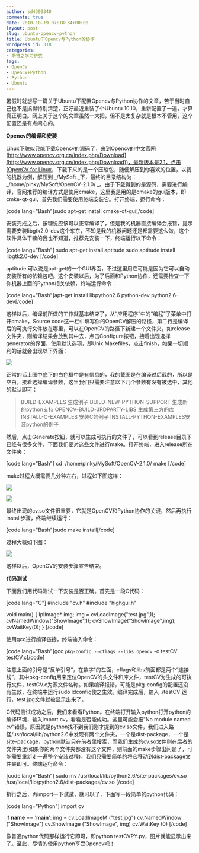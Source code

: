 ```yaml
---
author: sd4399340
comments: true
date: 2010-10-19 07:18:34+00:00
layout: post
slug: ubuntu-opencv-python
title: Ubuntu下Opencv与Python的协作
wordpress_id: 318
categories:
- 斯特之学习研究
tags:
- OpenCV
- OpenCV+Python
- Python
- Ubuntu
---
```


暑假时就想写一篇关于Ubuntu下配置Opencv与Python协作的文章，苦于当时自己也不是搞得特别清楚，正好最近重装了个Ubuntu 10.10，重新配置了一遍，才算真正明白。网上关于这个的文章虽然一大把，但不是太复杂就是根本不管用，这个配置还是有点闹心的。

**Opencv的编译和安装**

Linux下貌似只能下载Opencv的源码了，来到Opencv的中文官网([http://www.opencv.org.cn/index.php/Download](http://www.opencv.org.cn/index.php/Download))，最新版本是2.1，点击[OpenCV for Linux](http://www.opencv.org.cn/download/OpenCV-2.1.0.tar.bz2)，下载下来的是一个压缩包，随便解压到你喜欢的位置，以我的机器为例，解压到 _/MySoft _下，最终的目录结构为： _/home/pinky/MySoft/OpenCV-2.1.0/ _。由于下载得到的是源码，需要进行编译，官网推荐的编译方式是使用cmake，这里我是用的是cmake的gui版本，即cmke-qt-gui，首先我们需要使用终端安装它。打开终端，运行命令：

[code lang="Bash"]sudo apt-get install cmake-qt-gui[/code]

安装完成之后，按理说应该可以正常编译了，但是我的机器直接编译会报错，提示需要安装libgtk2.0-dev这个东东，不知是我的机器问题还是都需要这么做，这个软件具体干嘛的我也不知道，推荐先安装一下，终端运行以下命令：

[code lang="Bash"]
sudo apt-get install aptitude
sudo aptitude install libgtk2.0-dev
[/code]


<!-- more -->
aptitude 可以说是apt-get的一个GUI界面，不过这里用它可能是因为它可以自动安装所有的依赖包吧。这个安装以后，为了后面和Python协作，还需要检查一下你机器上面的Python相关依赖，终端运行命令：

[code lang="Bash"]apt-get install libpython2.6 python-dev python2.6-dev[/code]


这样以后，编译前所做的工作就基本结束了，从“应用程序”中的“编程”子菜单中打开cmake，Source code这一栏中填写你的OpenCV解压的路径，第二行是编译后的可执行文件放在哪里，可以在OpenCV的路径下新建一个文件夹，如release文件夹，则编译结果会放到其中去，点击Configure按钮，接着出现选择generator的界面，使用默认选项，即Unix Makefiles，点击finish，如果一切顺利的话就会出现以下界面：


[![](http://pinkyjie.com/wordpress/wp-content/uploads/2010/10/CMake.png)](http://pinkyjie.com/wordpress/wp-content/uploads/2010/10/CMake.png)


正常的话上图中底下的白色框中是有信息的，我的截图是在编译过后截的，所以是空白，接着选择编译参数，这里我们只需要注意以下几个参数有没有被选中，其他的默认即可：


> BUILD-EXAMPLES 生成例子
BUILD-NEW-PYTHON-SUPPORT 生成新的python支持
OPENCV-BUILD-3RDPARTY-LIBS 生成第三方的库
INSTALL-C-EXAMPLES 安装C的例子
INSTALL-PYTHON-EXAMPLES安装python的例子


然后，点击Generate按钮，就可以生成可执行的文件了，可以看到release目录下已经有很多文件，下面我们要对这些文件进行make。打开终端，进入release所在文件夹：

[code lang="Bash"]
cd  /home/pinky/MySoft/OpenCV-2.1.0/
make
[/code]


make过程大概需要几分钟左右，过程如下图这样：


[![](http://pinkyjie.com/wordpress/wp-content/uploads/2010/10/make.png)](http://pinkyjie.com/wordpress/wp-content/uploads/2010/10/make.png)


[![](http://pinkyjie.com/wordpress/wp-content/uploads/2010/10/cvso.png)](http://pinkyjie.com/wordpress/wp-content/uploads/2010/10/cvso.png)

最终出现的cv.so文件很重要，它就是OpenCV和Python协作的关键，然后再执行install步骤，终端继续运行：

[code lang="Bash"]sudo make install[/code]


过程大概如下图：


[![](http://pinkyjie.com/wordpress/wp-content/uploads/2010/10/installdone.png)](http://pinkyjie.com/wordpress/wp-content/uploads/2010/10/installdone.png)


这样以后，OpenCV的安装步骤宣告结束。

**代码测试**

下面我们用代码测试一下安装是否正确。首先是一段C代码：

[code lang="C"]
#include "cv.h"
#include "highgui.h"

void main()
{
IplImage* img;
img = cvLoadImage("test.jpg",1);
cvNamedWindow("ShowImage",1);
cvShowImage("ShowImage",img);
cvWaitKey(0);
}
[/code]


使用gcc进行编译链接，终端输入命令：

[code lang="Bash"]gcc `pkg-config --cflags --libs opencv` -o testCV testCV.c[/code]


注意上面的引号是“反单引号”，在数字1的左面，cflags和libs前面都是两个“连接线”，其中pkg-config用来定位OpenCV的头文件和库文件，testCV为生成的可执行文件，testCV.c为源文件名称。如果编译报错，可能是pkg-config的配置还没有生效，在终端中运行sudo ldconfig使之生效。编译完成后，输入 ./testCV 运行，test.jpg文件就被显示出来了。

C代码测试成功之后，我们来看看Python。在终端打开输入python打开python的编译环境，输入import cv，看看是否能成功。这里可能会报"No module named cv"错误，原因就是python找不到我们刚才提到的cv.so文件，我们进入路径/usr/local/lib/python2.6中发现有两个文件夹，一个是dist-package，一个是site-package，python默认只在前者里搜索，而我们生成的cv.so文件则在后者的文件夹里(如果你的两个文件夹都没有这个文件，则前面的make步骤出问题了，可能需要重新走一遍整个安装过程)，我们只需要简单的将它移动到dist-package文件夹即可。终端运行命令：

[code lang="Bash"]
sudo mv /usr/local/lib/python2.6/site-packages/cv.so /usr/local/lib/python2.6/dist-packages/cv.so
[/code]

执行之后，再import一下试试，就可以了，下面写一段简单的python代码：

[code lang="Python"]
import cv

if __name__ == '__main__':
img = cv.LoadImageM ("test.jpg")
cv.NamedWindow ("ShowImage")
cv.ShowImage ("ShowImage", img)
cv.WaitKey (0)
[/code]


像普通python代码那样运行它即可，即python testCVPY.py，图片就能显示出来了。至此，尽情的使用python享受Opencv吧！
